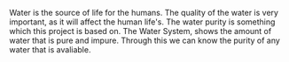Water is the source of life for the humans. The quality of the water is very important, as it will affect the human life's. The water purity is something which this project is based on. The Water System, shows the amount of water that is pure and impure. Through this we can know the purity of any water that is avaliable.
